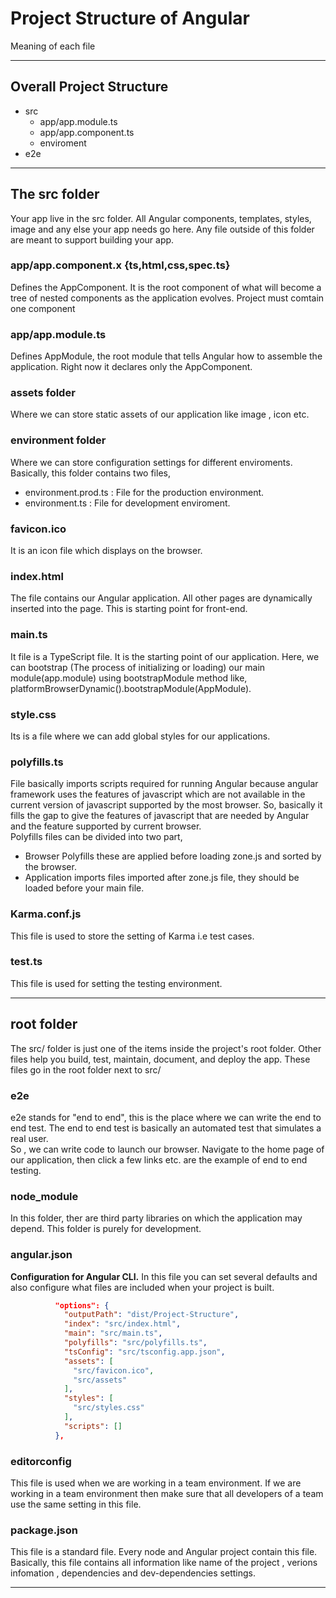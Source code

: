 # Project Structure of Angular

Meaning of each file

---

## Overall Project Structure

- src
  - app/app.module.ts
  - app/app.component.ts
  - enviroment
- e2e

---

## The src folder

Your app live in the src folder. All Angular components, templates, styles, image and any else your app needs go here. Any file outside of this folder are meant to support building your app.

### app/app.component.x   {ts,html,css,spec.ts}

Defines the AppComponent. It is the root component of what will become a tree of nested components as the application evolves. Project must comtain one component

### app/app.module.ts

Defines AppModule, the root module that tells Angular how to assemble the application. Right now it declares only the AppComponent.

### assets folder

Where we can store static assets of our application like image , icon etc.

### environment folder

Where we can store configuration settings for different enviroments. Basically, this folder contains two files,  

- environment.prod.ts : File for the production environment.
- environment.ts :  File for development enviroment.

### favicon.ico

It is an icon file which displays on the browser.

### index.html

The file contains our Angular application. All other pages are dynamically inserted into the page. This is starting point for front-end.

### main.ts

It file is a TypeScript file. It is the starting point of our application. Here, we can bootstrap (The process of initializing or loading) our main module(app.module) using bootstrapModule method like,  
platformBrowserDynamic().bootstrapModule(AppModule).

### style.css

Its is a file where we can add global styles for our applications.

### polyfills.ts

File basically imports scripts required for running Angular because angular framework uses the features of javascript which are not available in the current version of javascript supported by the most browser. So, basically it fills the gap to give the features of javascript that are needed by Angular and the feature supported by current browser.  
Polyfills files can be divided into two part,  

- Browser Polyfills these are applied before loading zone.js and sorted by the browser.
- Application imports files imported after zone.js file, they should be loaded before your main file.

### Karma.conf.js

This file is used to store the setting of Karma i.e test cases.


### test.ts

This file is used for setting the testing environment.

---

## root folder

The src/ folder is just one of the items inside the project's root folder. Other files help you build, test, maintain, document, and deploy the app. These files go in the root folder next to src/

### e2e

e2e stands for "end to end", this is the place where we can write the end to end test. The end to end test is basically an automated test that simulates a real user.  
So , we can write code to launch our browser. Navigate to the home page of our application, then click a few links etc. are the example of end to end testing.

### node_module

In this folder, ther are third party libraries on which the application may depend. This folder is purely for development.

### angular.json

__Configuration for Angular CLI.__ In this file you can set several defaults and also configure what files are included when your project is built.

```json
          "options": {
            "outputPath": "dist/Project-Structure",
            "index": "src/index.html",
            "main": "src/main.ts",
            "polyfills": "src/polyfills.ts",
            "tsConfig": "src/tsconfig.app.json",
            "assets": [
              "src/favicon.ico",
              "src/assets"
            ],
            "styles": [
              "src/styles.css"
            ],
            "scripts": []
          },
```

### editorconfig

This file is used when we are working in a team environment. If we are working in a team environment then make sure that all developers of a team use the same setting in this file.

### package.json

This file is a standard file. Every node and Angular project contain this file. Basically, this file contains all information like name of the project , verions infomation , dependencies and dev-dependencies settings.

---